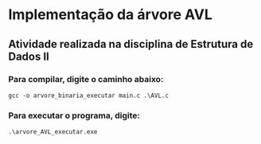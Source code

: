 # Implementação da árvore AVL

## Atividade realizada na disciplina de Estrutura de Dados II

### Para compilar, digite o caminho abaixo:
```
gcc -o arvore_binaria_executar main.c .\AVL.c
```

### Para executar o programa, digite:

```
.\arvore_AVL_executar.exe   
```


